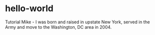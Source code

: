 # hello-world
Tutorial
Mike - I was born and raised in upstate New York, served in the Army and move to the Washington, DC area in 2004.
